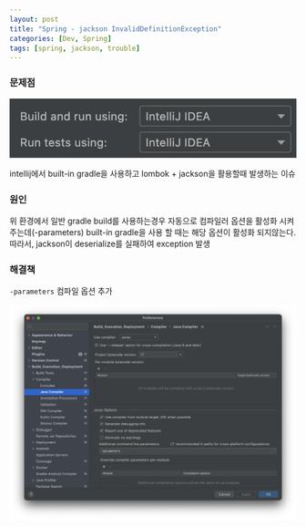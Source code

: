 ```yaml
---
layout: post
title: "Spring - jackson InvalidDefinitionException"
categories: [Dev, Spring]
tags: [spring, jackson, trouble]
---
```


### 문제점

![using built-in gradle](/assets/img/220118_1_1.png)

intellij에서 built-in gradle을 사용하고 lombok + jackson을 활용할때 발생하는 이슈

### 원인

위 환경에서 일반 gradle build를 사용하는경우 자동으로 컴파일러 옵션을 활성화 시켜주는데(-parameters) built-in gradle을 사용 할 때는 해당 옵션이 활성화 되지않는다. 따라서, jackson이 deserialize를 실패하여 exception 발생

### 해결책

`-parameters` 컴파일 옵션 추가

![compiler option](/assets/img/220118_1_2.png)
